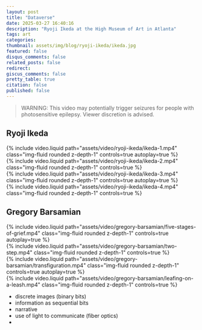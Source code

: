 ```yaml
---
layout: post
title: "Dataverse"
date: 2025-03-27 16:40:16
description: "Ryoji Ikeda at the High Museum of Art in Atlanta"
tags: art
categories:
thumbnail: assets/img/blog/ryoji-ikeda/ikeda.jpg
featured: false
disqus_comments: false
related_posts: false
redirect:
giscus_comments: false
pretty_table: true
citation: false
published: false
---
```


> WARNING: This video may potentially trigger seizures for people with photosensitive epilepsy. Viewer discretion is advised.

## Ryoji Ikeda

<div class="row mt-3">
    <div class="col-sm mt-3 mt-md-0">
        {% include video.liquid path="assets/video/ryoji-ikeda/ikeda-1.mp4" class="img-fluid rounded z-depth-1" controls=true autoplay=true %}
    </div>
    <div class="col-sm mt-3 mt-md-0">
        {% include video.liquid path="assets/video/ryoji-ikeda/ikeda-2.mp4" class="img-fluid rounded z-depth-1" controls=true %}
    </div>
</div>

<div class="row mt-3">
    <div class="col-sm mt-3 mt-md-0">
        {% include video.liquid path="assets/video/ryoji-ikeda/ikeda-3.mp4" class="img-fluid rounded z-depth-1" controls=true autoplay=true %}
    </div>
    <div class="col-sm mt-3 mt-md-0">
        {% include video.liquid path="assets/video/ryoji-ikeda/ikeda-4.mp4" class="img-fluid rounded z-depth-1" controls=true %}
    </div>
</div>

## Gregory Barsamian

<div class="row mt-3">
    <div class="col-sm mt-3 mt-md-0">
        {% include video.liquid path="assets/video/gregory-barsamian/five-stages-of-grief.mp4" class="img-fluid rounded z-depth-1" controls=true autoplay=true %}
    </div>
    <div class="col-sm mt-3 mt-md-0">
        {% include video.liquid path="assets/video/gregory-barsamian/two-step.mp4" class="img-fluid rounded z-depth-1" controls=true %}
    </div>
</div>

<div class="row mt-3">
    <div class="col-sm mt-3 mt-md-0">
        {% include video.liquid path="assets/video/gregory-barsamian/transfiguration.mp4" class="img-fluid rounded z-depth-1" controls=true autoplay=true %}
    </div>
    <div class="col-sm mt-3 mt-md-0">
        {% include video.liquid path="assets/video/gregory-barsamian/leafing-on-a-leash.mp4" class="img-fluid rounded z-depth-1" controls=true %}
    </div>
</div>

- discrete images (binary bits)
- information as sequential bits
- narrative
- use of light to communicate (fiber optics)
- 


